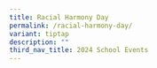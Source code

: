 ```yaml
---
title: Racial Harmony Day
permalink: /racial-harmony-day/
variant: tiptap
description: ""
third_nav_title: 2024 School Events
---
```

